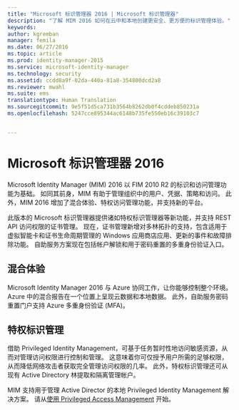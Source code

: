 ```yaml
---
title: "Microsoft 标识管理器 2016 | Microsoft 标识管理器"
description: "了解 MIM 2016 如何在云中和本地创建更安全、更方便的标识管理体验。"
keywords: 
author: kgremban
manager: femila
ms.date: 06/27/2016
ms.topic: article
ms.prod: identity-manager-2015
ms.service: microsoft-identity-manager
ms.technology: security
ms.assetid: ccdd8a9f-02da-440a-81a8-354800dcd2a8
ms.reviewer: mwahl
ms.suite: ems
translationtype: Human Translation
ms.sourcegitcommit: 9e5f51d5ca731b3564b8262db0f4cddeb850231a
ms.openlocfilehash: 5247cce895344ac6148b735fe550eb16c39103c7


---
```


# Microsoft 标识管理器 2016
Microsoft Identity Manager (MIM) 2016 以 FIM 2010 R2 的标识和访问管理功能为基础。 如同其前身，MIM 有助于管理组织中的用户、凭据、策略和访问。  此外，MIM 2016 增加了混合体验、特权访问管理功能，并支持新的平台。

此版本的 Microsoft 标识管理器提供诸如特权标识管理器等新功能，并支持 REST API 访问权限的证书管理。 现在，证书管理新增对多林拓扑的支持，包含适用于虚拟智能卡和证书生命周期管理的 Windows 应用商店应用、更新的事件和故障排除功能。 自助服务方案现在包括帐户解锁和用于密码重置的多重身份验证入口。

## 混合体验
Microsoft Identity Manager 2016 与 Azure 协同工作，让你能够控制整个环境。 Azure 中的混合报告在一个位置上呈现云数据和本地数据。 此外，自助服务密码重置门户支持 Azure 多重身份验证 (MFA)。

## 特权标识管理
借助 Privileged Identity Management，可基于任务暂时性地访问敏感资源，从而对管理访问权限进行控制和管理。 这意味着你可仅授予用户所需的足够权限，从而降低网络攻击者获取完全管理访问权限的几率。 此外，特权标识管理还可从现有 Active Directory 林提取和隔离管理帐户。

MIM 支持用于管理 Active Director 的本地 Privileged Identity Management 解决方案。 请从[使用 Privileged Access Management](/microsoft-identity-manager/pam/privileged-identity-management-for-active-directory-domain-services) 开始。



<!--HONumber=Jun16_HO5-->


